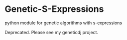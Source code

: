 # Genetic-S-Expressions
python module for genetic algorithms with s-expressions


Deprecated. Please see my geneticdj project.
